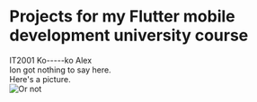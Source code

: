 # Projects for my Flutter mobile development university course
IT2001 Ko-----ko Alex  
Ion got nothing to say here.  
Here's a picture.  
![Or not](https://i.imgur.com/iQwMJnI.png)
